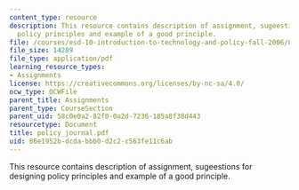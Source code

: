 ```yaml
---
content_type: resource
description: This resource contains description of assignment, sugeestions for designing
  policy principles and example of a good principle.
file: /courses/esd-10-introduction-to-technology-and-policy-fall-2006/86e1952bdcdabbb0d2c2c563fe11c6ab_policy_journal.pdf
file_size: 14289
file_type: application/pdf
learning_resource_types:
- Assignments
license: https://creativecommons.org/licenses/by-nc-sa/4.0/
ocw_type: OCWFile
parent_title: Assignments
parent_type: CourseSection
parent_uid: 58c0e0a2-82f0-0a2d-7236-185a8f38d443
resourcetype: Document
title: policy_journal.pdf
uid: 86e1952b-dcda-bbb0-d2c2-c563fe11c6ab
---
```

This resource contains description of assignment, sugeestions for designing policy principles and example of a good principle.